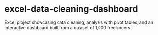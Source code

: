 # excel-data-cleaning-dashboard
Excel project showcasing data cleaning, analysis with pivot tables, and an interactive dashboard built from a dataset of 1,000 freelancers.
